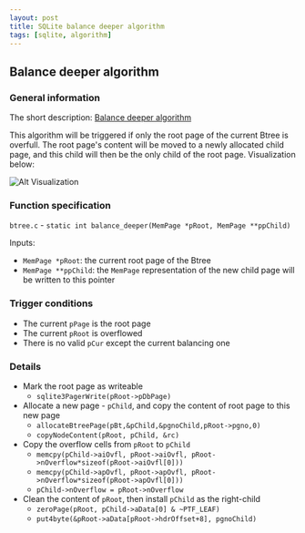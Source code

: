 ```yaml
---
layout: post
title: SQLite balance deeper algorithm
tags: [sqlite, algorithm]
---
```


## Balance deeper algorithm

### General information

The short description: [Balance deeper algorithm](https://www.sqlite.org/btreemodule.html#section_4_2_5_1)

This algorithm will be triggered if only the root page of the current Btree is overfull. The root page's content will be moved to a newly allocated child page, and this child will then be the only child of the root page. Visualization below:

![Alt Visualization](https://www.sqlite.org/images/btreemodule_balance_deeper.svg)

### Function specification

`btree.c` - `static int balance_deeper(MemPage *pRoot, MemPage **ppChild)`

Inputs:
- `MemPage *pRoot`: the current root page of the Btree
- `MemPage **ppChild`: the `MemPage` representation of the new child page will be written to this pointer

### Trigger conditions

- The current `pPage` is the root page
- The current `pRoot` is overflowed
- There is no valid `pCur` except the current balancing one

### Details

- Mark the root page as writeable
  - `sqlite3PagerWrite(pRoot->pDbPage)`
- Allocate a new page - `pChild`, and copy the content of root page to this new page
  - `allocateBtreePage(pBt,&pChild,&pgnoChild,pRoot->pgno,0)`
  - `copyNodeContent(pRoot, pChild, &rc)`
- Copy the overflow cells from `pRoot` to `pChild`
  - `memcpy(pChild->aiOvfl, pRoot->aiOvfl, pRoot->nOverflow*sizeof(pRoot->aiOvfl[0]))`
  - `memcpy(pChild->apOvfl, pRoot->apOvfl, pRoot->nOverflow*sizeof(pRoot->apOvfl[0]))`
  - `pChild->nOverflow = pRoot->nOverflow`
- Clean the content of `pRoot`, then install `pChild` as the right-child
  - `zeroPage(pRoot, pChild->aData[0] & ~PTF_LEAF)`
  - `put4byte(&pRoot->aData[pRoot->hdrOffset+8], pgnoChild)`